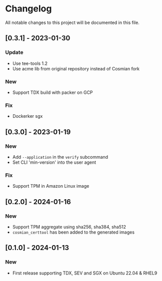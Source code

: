 # Changelog

All notable changes to this project will be documented in this file.

## [0.3.1] - 2023-01-30

### Update

- Use tee-tools 1.2
- Use acme lib from original repository instead of Cosmian fork

### New 

- Support TDX build with packer on GCP

### Fix

- Dockerker sgx


## [0.3.0] - 2023-01-19

### New

- Add `--application` in the `verify` subcommand
- Set CLI 'min-version' into the user agent

### Fix

- Support TPM in Amazon Linux image

## [0.2.0] - 2024-01-16

### New

- Support TPM aggregate using sha256, sha384, sha512
- `cosmian_certtool` has been added to the generated images

## [0.1.0] - 2024-01-13

### New

- First release supporting TDX, SEV and SGX on Ubuntu 22.04 & RHEL9
